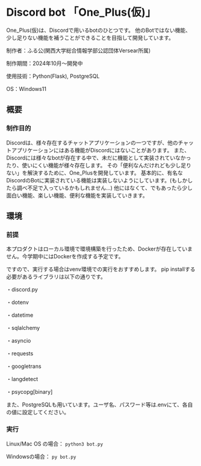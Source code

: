 # Discord bot 「One_Plus(仮)」
One_Plus(仮)は、Discordで用いるbotのひとつです。
他のBotではない機能、少し足りない機能を補うことができることを目指して開発しています。

制作者：ふる公(関西大学総合情報学部公認団体Versear所属)

制作期間：2024年10月～開発中

使用技術：Python(Flask), PostgreSQL

OS：Windows11


## 概要
### 制作目的
Discordは、様々存在するチャットアプリケーションの一つですが、他のチャットアプリケーションにはある機能がDiscordにはないことがあります。
また、Discordには様々なbotが存在する中で、未だに機能として実装されていなかったり、使いにくい機能が様々存在します。
その「便利なんだけれども少し足りない」を解決するために、One_Plusを開発しています。
基本的に、有名なDiscordのBotに実装されている機能は実装しないようにしています。(もしかしたら調べ不足で入っているかもしれません...)
他にはなくて、でもあったら少し面白い機能、楽しい機能、便利な機能を実装していきます。

## 環境
### 前提
本プロダクトはローカル環境で環境構築を行ったため、Dockerが存在していません。今学期中にはDockerを作成する予定です。

ですので、実行する場合はvenv環境での実行をおすすめします。
pip installする必要があるライブラリは以下の通りです。

・discord.py

・dotenv

・datetime

・sqlalchemy

・asyncio

・requests

・googletrans

・langdetect

・psycopg[binary]

また、PostgreSQLも用いています。ユーザ名、パスワード等は.envにて、各自の値に設定してください。

### 実行
Linux/Mac OS の場合：
```python3 bot.py```

Windowsの場合：
```py bot.py```